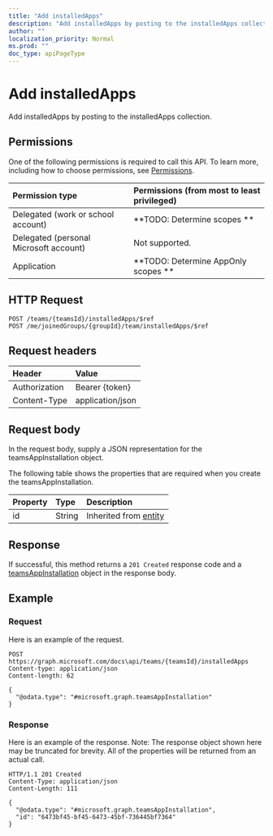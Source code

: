```yaml
---
title: "Add installedApps"
description: "Add installedApps by posting to the installedApps collection."
author: ""
localization_priority: Normal
ms.prod: ""
doc_type: apiPageType
---
```


# Add installedApps

Add installedApps by posting to the installedApps collection.

## Permissions
One of the following permissions is required to call this API. To learn more, including how to choose permissions, see [Permissions](/concepts/permissions-reference.md).

|Permission type|Permissions (from most to least privileged)|
|:---|:---|
|Delegated (work or school account)|**TODO: Determine scopes **|
|Delegated (personal Microsoft account)|Not supported.|
|Application|**TODO: Determine AppOnly scopes **|

## HTTP Request
<!-- {
  "blockType": "ignored"
}
-->
``` http
POST /teams/{teamsId}/installedApps/$ref
POST /me/joinedGroups/{groupId}/team/installedApps/$ref
```

## Request headers
|Header|Value|
|:---|:---|
|Authorization|Bearer {token}|
|Content-Type|application/json|

## Request body
In the request body, supply a JSON representation for the teamsAppInstallation object.

The following table shows the properties that are required when you create the teamsAppInstallation.

|Property|Type|Description|
|:---|:---|:---|
|id|String| Inherited from [entity](../resources/entity.md)|



## Response
If successful, this method returns a `201 Created` response code and a [teamsAppInstallation](../resources/teamsappinstallation.md) object in the response body.

## Example

### Request
Here is an example of the request.
<!-- {
  "blockType": "request",
  "name": "create_teamsappinstallation_from_"
}
-->
``` http
POST https://graph.microsoft.com/docs\api/teams/{teamsId}/installedApps
Content-type: application/json
Content-length: 62

{
  "@odata.type": "#microsoft.graph.teamsAppInstallation"
}
```

### Response
Here is an example of the response. Note: The response object shown here may be truncated for brevity. All of the properties will be returned from an actual call.
<!-- {
  "blockType": "response",
  "truncated": true,
  "@odata.type": "microsoft.graph.teamsappinstallation"
}
-->
``` http
HTTP/1.1 201 Created
Content-Type: application/json
Content-Length: 111

{
  "@odata.type": "#microsoft.graph.teamsAppInstallation",
  "id": "6473bf45-bf45-6473-45bf-736445bf7364"
}
```

